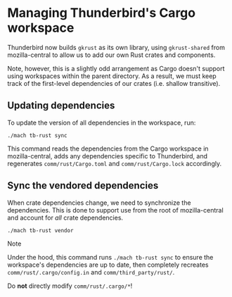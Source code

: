 # Managing Thunderbird's Cargo workspace

Thunderbird now builds `gkrust` as its own library, using `gkrust-shared` from
mozilla-central to allow us to add our own Rust crates and components.

Note, however, this is a slightly odd arrangement as Cargo doesn't support using
workspaces within the parent directory. As a result, we must keep track of the
first-level dependencies of our crates (i.e. shallow transitive).


## Updating dependencies

To update the version of all dependencies in the workspace, run:

```shell
./mach tb-rust sync
```

This command reads the dependencies from the Cargo workspace in mozilla-central,
adds any dependencies specific to Thunderbird, and regenerates
`comm/rust/Cargo.toml` and `comm/rust/Cargo.lock` accordingly.


## Sync the vendored dependencies

When crate dependencies change, we need to synchronize the dependencies. This is
done to support use from the root of mozilla-central and account for *all* crate
dependencies.

```shell
./mach tb-rust vendor
```

<div class="note"><div class="admonition-title">Note</div>

Under the hood, this command runs `./mach tb-rust sync` to ensure the
workspace's dependencies are up to date, then completely recreates
`comm/rust/.cargo/config.in` and `comm/third_party/rust/`.

</div>

Do **not** directly modify `comm/rust/.cargo/*`!
